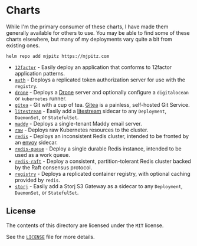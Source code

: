 # Charts

While I'm the primary consumer of these charts, I have made them generally available for others to use. You may be able 
to find some of these charts elsewhere, but many of my deployments vary quite a bit from existing ones.

```shell
helm repo add mjpitz https://mjpitz.com
```

- [`12factor`][12factor-chart] - Easily deploy an application that conforms to 12factor application patterns.
- [`auth`][auth-chart] - Deploys a replicated token authorization server for use with the `registry`.
- [`drone`][drone-chart] - Deploys a [Drone][] server and optionally configure a `digitalocean` or `kubernetes` runner.
- [`gitea`][gitea-chart] - Git with a cup of tea. [Gitea][] is a painless, self-hosted Git Service.
- [`litestream`][litestream-chart] - Easily add a [litestream][] sidecar to any `Deployment`, `DaemonSet`, or `StatefulSet`.
- [`maddy`][maddy-chart] - Deploys a single-tenant Maddy email server.
- [`raw`][raw-chart] - Deploys raw Kubernetes resources to the cluster.
- [`redis`][redis-chart] - Deploys an inconsistent Redis cluster, intended to be fronted by an [envoy][] sidecar.
- [`redis-queue`][redis-queue-chart] - Deploy a single durable Redis instance, intended to be used as a work queue.
- [`redis-raft`][redis-raft-chart] - Deploy a consistent, partition-tolerant Redis cluster backed by the Raft consensus protocol.
- [`registry`][registry-chart] - Deploys a replicated container registry, with optional caching provided by `redis`.
- [`storj`][storj-chart] - Easily add a Storj S3 Gateway as a sidecar to any `Deployment`, `DaemonSet`, or `StatefulSet`.

[12factor-chart]: 12factor
[auth-chart]: auth
[drone-chart]: drone
[gitea-chart]: gitea
[litestream-chart]: litestream
[maddy-chart]: maddy
[raw-chart]: raw
[redis-chart]: redis
[redis-queue-chart]: redis-queue
[redis-raft-chart]: redis-raft
[registry-chart]: registry
[storj-chart]: storj

[Drone]: https://www.drone.io
[Gitea]: https://gitea.com
[litestream]: https://litestream.io
[envoy]: https://www.envoyproxy.io/docs/envoy/latest/intro/arch_overview/other_protocols/redis

## License

The contents of this directory are licensed under the `MIT` license.

See the [`LICENSE`](LICENSE) file for more details.
